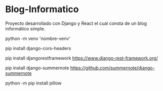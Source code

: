 # Blog-Informatico
Proyecto desarrollado con Django y React el cual consta de un blog informático simple.


python -m venv 'nombre-venv'

pip install django-cors-headers

pip install djangorestframework https://www.django-rest-framework.org/

pip install django-summernote https://github.com/summernote/django-summernote

python -m pip install pillow 
